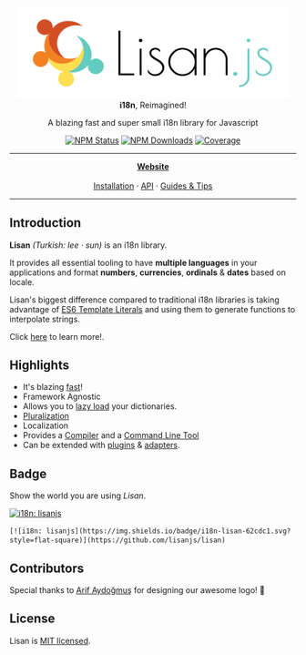 <p align="center">
  <img alt="Lisan.js" src="./website/static/img/logo/banners/5_big.png" width="480">
  <br>
  <strong>i18n</strong>, Reimagined!
</p>

<p align="center">
  A blazing fast and super small i18n library for Javascript
</p>

<p align="center">
  <a href="https://www.npmjs.com/package/lisan"><img alt="NPM Status" src="https://img.shields.io/npm/v/lisan.svg?style=flat"></a>
  <a href="https://www.npmjs.com/package/lisan"><img alt="NPM Downloads" src="https://img.shields.io/npm/dt/lisan.svg"></a>
  <a href="https://coveralls.io/github/lisanjs/lisan?branch=master"><img alt="Coverage"
  src="https://coveralls.io/repos/github/lisanjs/lisan/badge.svg?branch=master&"></a>
</p>

<hr>

<p align="center">
<a href="https://lisanjs.com"><strong>Website</strong></a><br><br>
<a href="https://lisanjs.com/docs/what-is-lisan#installation">Installation</a> ·
<a href="https://lisanjs.com/docs/docs/full-api-reference">API</a> ·
<a href="https://lisanjs.com/docs/docs/pluralization">Guides & Tips</a>
</p>

<hr>

## Introduction

**Lisan** _(Turkish: lee &#183; sun)_ is an i18n library.

It provides all essential tooling to
have **multiple languages** in your applications and
format **numbers**, **currencies**, **ordinals** & **dates** based on locale.

Lisan's biggest difference compared to traditional i18n libraries
is taking advantage of
[ES6 Template Literals](https://developer.mozilla.org/en-US/docs/Web/JavaScript/Reference/Template_literals)
and using them to generate functions to interpolate strings.

Click [here](https://lisanjs.com/docs/what-is-lisan/) to learn more!.

## Highlights

- It's blazing [fast](https://lisanjs.com/docs/performance/)!
- Framework Agnostic
- Allows you to [lazy load](https://lisanjs.com/docs/lisan-plugin-loader/) your dictionaries.
- [Pluralization](https://lisanjs.com/docs/pluralization/)
- Localization
- Provides a [Compiler](https://lisanjs.com/docs/what-is-lisan-compiler) and a
  [Command Line Tool](https://lisanjs.com/docs/what-is-lisan-cli)
- Can be extended with [plugins](https://lisanjs.com/docs/lisan-plugins/) & [adapters](https://lisanjs.com/docs/lisan-adapters/).

## Badge

Show the world you are using _Lisan_.

[![i18n: lisanjs](https://img.shields.io/badge/i18n-Lisan-62cdc1.svg?style=flat-square)](https://github.com/lisanjs/lisan)

```text
[![i18n: lisanjs](https://img.shields.io/badge/i18n-lisan-62cdc1.svg?style=flat-square)](https://github.com/lisanjs/lisan)
```

## Contributors

Special thanks to [Arif Aydoğmuş](https://github.com/arifaydogmus) for designing our awesome logo! 🙏


## License

Lisan is [MIT licensed](./LICENCE).
